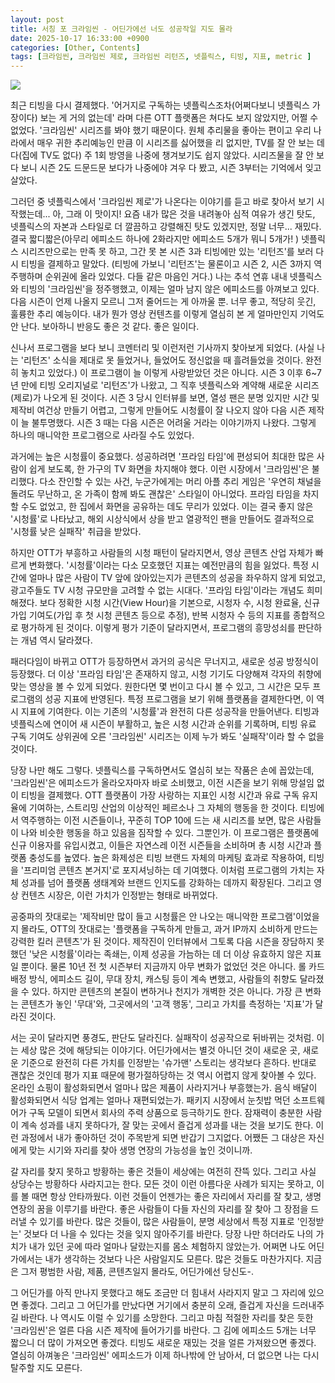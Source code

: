 ```yaml
---
layout: post
title: 서칭 포 크라임씬 - 어딘가에선 너도 성공작일 지도 몰라
date: 2025-10-17 16:33:00 +0900
categories: [Other, Contents]
tags: [크라임씬, 크라임씬 제로, 크라임씬 리턴즈, 넷플릭스, 티빙, 지표, metric ]
---
```


![](https://cojette.wordpress.com/wp-content/uploads/2025/10/image.png?w=400)

최근 티빙을 다시 결제했다. '어거지로 구독하는 넷플릭스조차(어쩌다보니 넷플릭스 가장이다) 보는 게 거의 없는데' 라며 다른 OTT 플랫폼은 쳐다도 보지 않았지만, 어쩔 수 없었다. '크라임씬' 시리즈를 봐야 했기 때문이다. 원체 추리물을 좋아는 편이고 우리 나라에서 매우 귀한 추리예능인 만큼 이 시리즈를 싫어했을 리 없지만, TV를 잘 안 보는 데다(집에 TV도 없다) 주 1회 방영을 나중에 챙겨보기도 쉽지 않았다. 시리즈물을 잘 안 보다 보니 시즌 2도 드문드문 보다가 나중에야 겨우 다 봤고, 시즌 3부터는 기억에서 잊고 살았다.

그러던 중 넷플릭스에서 '크라임씬 제로'가 나온다는 이야기를 듣고 바로 찾아서 보기 시작했는데... 아, 그래 이 맛이지! 요즘 내가 많은 것을 내려놓아 심적 여유가 생긴 탓도, 넷플릭스의 자본과 스타일로 더 깔끔하고 강렬해진 탓도 있겠지만, 정말 너무... 재밌다. 결국 짧디짧은(아무리 에피소드 하나에 2화라지만 에피소드 5개가 뭐니 5개가! ) 넷플릭스 시리즈만으로는 만족 못 하고, 그간 못 본 시즌 3과 티빙에만 있는 '리턴즈'를 보러 다시 티빙을 결제하고 말았다. (티빙에 가보니 '리턴즈'는 물론이고 시즌 2, 시즌 3까지 역주행하며 순위권에 올라 있었다. 다들 같은 마음인 거다.) 나는 추석 연휴 내내 넷플릭스와 티빙의 '크라임씬'을 정주행했고, 이제는 얼마 남지 않은 에피소드를 아껴보고 있다. 다음 시즌이 언제 나올지 모르니 그저 줄어드는 게 아까울 뿐. 너무 좋고, 적당히 웃긴, 훌륭한 추리 예능이다. 내가 뭔가 영상 컨텐츠를 이렇게 열심히 본 게 얼마만인지 기억도 안 난다. 보아하니 반응도 좋은 것 같다. 좋은 일이다. 

신나서 프로그램을 보다 보니 코멘터리 및 이런저런 기사까지 찾아보게 되었다. (사실 나는 '리턴즈' 소식을 제대로 못 들었거나, 들었어도 정신없을 때 흘려들었을 것이다. 완전히 놓치고 있었다.) 이 프로그램이 늘 이렇게 사랑받았던 것은 아니다. 시즌 3 이후 6~7년 만에 티빙 오리지널로 '리턴즈'가 나왔고, 그 직후 넷플릭스와 계약해 새로운 시리즈(제로)가 나오게 된 것이다. 시즌 3 당시 인터뷰를 보면, 열성 팬은 분명 있지만 시간 및 제작비 여건상 만들기 어렵고, 그렇게 만들어도 시청률이 잘 나오지 않아 다음 시즌 제작이 늘 불투명했다. 시즌 3 때는 다음 시즌은 어려울 거라는 이야기까지 나왔다. 그렇게 하나의 매니악한 프로그램으로 사라질 수도 있었다.

과거에는 높은 시청률이 중요했다. 성공하려면 '프라임 타임'에 편성되어 최대한 많은 사람이 쉽게 보도록, 한 가구의 TV 화면을 차지해야 했다. 이런 시장에서 '크라임씬'은 불리했다. 다소 잔인할 수 있는 사건, 누군가에게는 머리 아플 추리 게임은 '우연히 채널을 돌려도 무난하고, 온 가족이 함께 봐도 괜찮은' 스타일이 아니었다. 프라임 타임을 차지할 수도 없었고, 한 집에서 화면을 공유하는 데도 무리가 있었다. 이는 결국 좋지 않은 '시청률'로 나타났고, 해외 시상식에서 상을 받고 열광적인 팬을 만들어도 결과적으로 '시청률 낮은 실패작' 취급을 받았다.

하지만 OTT가 부흥하고 사람들의 시청 패턴이 달라지면서, 영상 콘텐츠 산업 자체가 빠르게 변화했다. '시청률'이라는 다소 모호했던 지표는 예전만큼의 힘을 잃었다. 특정 시간에 얼마나 많은 사람이 TV 앞에 앉아있는지가 콘텐츠의 성공을 좌우하지 않게 되었고, 광고주들도 TV 시청 규모만을 고려할 수 없는 시대다. '프라임 타임'이라는 개념도 희미해졌다. 보다 정확한 시청 시간(View Hour)을 기본으로, 시청자 수, 시청 완료율, 신규 가입 기여도(가입 후 첫 시청 콘텐츠 등으로 추정), 반복 시청자 수 등의 지표를 종합적으로 평가하게 된 것이다. 이렇게 평가 기준이 달라지면서, 프로그램의 흥망성쇠를 판단하는 개념 역시 달라졌다.

패러다임이 바뀌고 OTT가 등장하면서 과거의 공식은 무너지고, 새로운 성공 방정식이 등장했다. 더 이상 '프라임 타임'은 존재하지 않고, 시청 기기도 다양해져 각자의 취향에 맞는 영상을 볼 수 있게 되었다. 원한다면 몇 번이고 다시 볼 수 있고, 그 시간은 모두 프로그램의 성공 지표에 반영된다. 특정 프로그램을 보기 위해 플랫폼을 결제한다면, 이 역시 지표에 기여한다. 이는 기존의 '시청률'과 완전히 다른 성공작을 만들어낸다. 티빙과 넷플릭스에 연이어 새 시즌이 부활하고, 높은 시청 시간과 순위를 기록하며, 티빙 유료 구독 기여도 상위권에 오른 '크라임씬' 시리즈는 이제 누가 봐도 '실패작'이라 할 수 없을 것이다.

당장 나만 해도 그렇다. 넷플릭스를 구독하면서도 열심히 보는 작품은 손에 꼽았는데, '크라임씬'은 에피소드가 올라오자마자 바로 소비했고, 이전 시즌을 보기 위해 망설임 없이 티빙을 결제했다. OTT 플랫폼이 가장 사랑하는 지표인 시청 시간과 유료 구독 유지율에 기여하는, 스트리밍 산업의 이상적인 페르소나 그 자체의 행동을 한 것이다. 티빙에서 역주행하는 이전 시즌들이나, 꾸준히 TOP 10에 드는 새 시리즈를 보면, 많은 사람들이 나와 비슷한 행동을 하고 있음을 짐작할 수 있다. 그뿐인가. 이 프로그램은 플랫폼에 신규 이용자를 유입시켰고, 이들은 자연스레 이전 시즌들을 소비하며 총 시청 시간과 플랫폼 충성도를 높였다. 높은 화제성은 티빙 브랜드 자체의 마케팅 효과로 작용하여, 티빙을 '프리미엄 콘텐츠 본거지'로 포지셔닝하는 데 기여했다. 이처럼 프로그램의 가치는 자체 성과를 넘어 플랫폼 생태계와 브랜드 인지도를 강화하는 데까지 확장된다. 그리고 영상 컨텐츠 시장은, 이런 가치가 인정받는 형태로 바뀌었다.

공중파의 잣대로는 '제작비만 많이 들고 시청률은 안 나오는 매니악한 프로그램'이었을지 몰라도, OTT의 잣대로는 '플랫폼을 구독하게 만들고, 과거 IP까지 소비하게 만드는 강력한 킬러 콘텐츠'가 된 것이다. 제작진이 인터뷰에서 그토록 다음 시즌을 장담하지 못했던 '낮은 시청률'이라는 족쇄는, 이제 성공을 가늠하는 데 더 이상 유효하지 않은 지표일 뿐이다. 물론 10년 전 첫 시즌부터 지금까지 아무 변화가 없었던 것은 아니다. 롤 카드 배정 방식, 에피소드 길이, 무대 장치, 캐스팅 등이 계속 변했고, 사람들의 취향도 달라졌을 수 있다. 하지만 콘텐츠의 본질이 변하거나 천지가 개벽한 것은 아니다. 가장 큰 변화는 콘텐츠가 놓인 '무대'와, 그곳에서의 '고객 행동', 그리고 가치를 측정하는 '지표'가 달라진 것이다.

서는 곳이 달라지면 풍경도, 판단도 달라진다. 실패작이 성공작으로 뒤바뀌는 것처럼. 이는 세상 많은 것에 해당되는 이야기다. 어딘가에서는 별것 아니던 것이 새로운 곳, 새로운 기준으로 완전히 다른 가치를 인정받는 '슈가맨' 스토리는 생각보다 흔하다. 반대로 괜찮은 것인데 평가 지표 때문에 평가절하당하는 것 역시 어렵지 않게 찾아볼 수 있다. 온라인 쇼핑이 활성화되면서 얼마나 많은 제품이 사라지거나 부흥했는가. 음식 배달이 활성화되면서 식당 업계는 얼마나 재편되었는가. 패키지 시장에서 눈칫밥 먹던 소프트웨어가 구독 모델이 되면서 회사의 주력 상품으로 등극하기도 한다. 잠재력이 충분한 사람이 계속 성과를 내지 못하다가, 잘 맞는 곳에서 즐겁게 성과를 내는 것을 보기도 한다. 이런 과정에서 내가 좋아하던 것이 주목받게 되면 반갑기 그지없다. 어쨌든 그 대상은 자신에게 맞는 시기와 자리를 찾아 생명 연장의 가능성을 높인 것이니까.

갈 자리를 찾지 못하고 방황하는 좋은 것들이 세상에는 여전히 잔뜩 있다. 그리고 사실 상당수는 방황하다 사라지고는 한다. 모든 것이 이런 아름다운 사례가 되지는 못하고, 이를 볼 때면 항상 안타까웠다. 이런 것들이 언젠가는 좋은 자리에서 자리를 잘 찾고, 생명 연장의 꿈을 이루기를 바란다. 좋은 사람들이 다들 자신의 자리를 잘 찾아 그 장점을 드러낼 수 있기를 바란다. 많은 것들이, 많은 사람들이, 분명 세상에서 특정 지표로 '인정받는' 것보다 더 나을 수 있다는 것을 잊지 않아주기를 바란다. 당장 나만 하더라도 나의 가치가 내가 있던 곳에 따라 얼마나 달랐는지를 몸소 체험하지 않았는가. 어쩌면 나도 어딘가에서는 내가 생각하는 것보다 나은 사람일지도 모른다. 많은 것들도 마찬가지다. 지금은 그저 평범한 사람, 제품, 콘텐츠일지 몰라도, 어딘가에선 당신도-.

그 어딘가를 아직 만나지 못했다고 해도 조금만 더 힘내서 사라지지 말고 그 자리에 있으면 좋겠다. 그리고 그 어딘가를 만났다면 거기에서 충분히 오래, 즐겁게 자신을 드러내주길 바란다. 나 역시도 이럴 수 있기를 소망한다. 그리고 마침 적절한 자리를 찾은 듯한 '크라임씬'은 얼른 다음 시즌 제작에 들어가기를 바란다. 그 김에 에피소드 5개는 너무 짧으니 더 많이 가져오면 좋겠다. 티빙도 새로운 재밌는 것을 얼른 가져왔으면 좋겠다. 열심히 아껴놓은 '크라임씬' 에피소드가 이제 하나밖에 안 남아서, 더 없으면 나는 다시 탈주할 지도 모른다.
